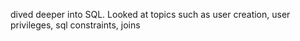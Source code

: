 dived deeper into SQL. Looked at topics such as user creation, user privileges, sql constraints, joins
